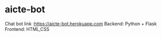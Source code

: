 # aicte-bot
Chat bot link :https://aicte-bot.herokuapp.com
Backend: Python + Flask
Frontend: HTML,CSS
